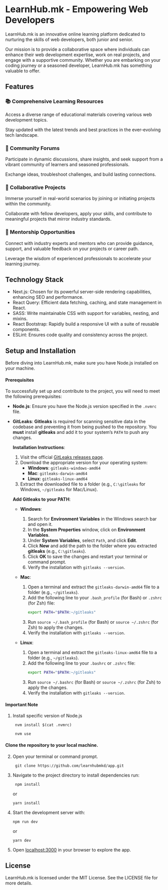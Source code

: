 # LearnHub.mk - Empowering Web Developers

LearnHub.mk is an innovative online learning platform dedicated to nurturing the skills of web developers, both junior and senior.

Our mission is to provide a collaborative space where individuals can enhance their web development expertise, work on real projects, and engage with a supportive community. Whether you are embarking on your coding journey or a seasoned developer, LearnHub.mk has something valuable to offer.


## Features

### 📚 Comprehensive Learning Resources

Access a diverse range of educational materials covering various web development topics. 

Stay updated with the latest trends and best practices in the ever-evolving tech landscape.

### 💬 Community Forums

Participate in dynamic discussions, share insights, and seek support from a vibrant community of learners and seasoned professionals. 

Exchange ideas, troubleshoot challenges, and build lasting connections.

### 🤝 Collaborative Projects

Immerse yourself in real-world scenarios by joining or initiating projects within the community.

Collaborate with fellow developers, apply your skills, and contribute to meaningful projects that mirror industry standards.

### 👥 Mentorship Opportunities

Connect with industry experts and mentors who can provide guidance, support, and valuable feedback on your projects or career path. 

Leverage the wisdom of experienced professionals to accelerate your learning journey.

## Technology Stack

- Next.js: Chosen for its powerful server-side rendering capabilities, enhancing SEO and performance.
- React Query: Efficient data fetching, caching, and state management in React.
- SASS: Write maintainable CSS with support for variables, nesting, and mixins.
- React Bootstrap: Rapidly build a responsive UI with a suite of reusable components.
- ESLint: Ensures code quality and consistency across the project.

## Setup and Installation

Before diving into LearnHub.mk, make sure you have Node.js installed on your machine.

#### Prerequisites

To successfully set up and contribute to the project, you will need to meet the following prerequisites:

- **Node.js**: Ensure you have the Node.js version specified in the `.nvmrc` file.

- **GitLeaks**: **Gitleaks** is required for scanning sensitive data in the codebase and preventing it from being pushed to the repository. You **must** install **gitleaks** and add it to your system’s `PATH` to push any changes.

    **Installation Instructions**:
    1. Visit the official [GitLeaks releases page](https://github.com/gitleaks/gitleaks/releases).
    2. Download the appropriate version for your operating system:
        - **Windows**: `gitleaks-windows-amd64`
        - **Mac**: `gitleaks-darwin-amd64`
        - **Linux**: `gitleaks-linux-amd64`
    3. Extract the downloaded file to a folder (e.g., `C:\gitleaks` for Windows, `~/gitleaks` for Mac/Linux).
    
    **Add Gitleaks to your PATH**:
    
    - **Windows**:
        1. Search for **Environment Variables** in the Windows search bar and open it.
        2. In the **System Properties** window, click on **Environment Variables**.
        3. Under **System Variables**, select `Path`, and click **Edit**.
        4. Click **New** and add the path to the folder where you extracted **gitleaks** (e.g., `C:\gitleaks`).
        5. Click **OK** to save the changes and restart your terminal or command prompt.
        6. Verify the installation with `gitleaks --version`.

    - **Mac**:
        1. Open a terminal and extract the `gitleaks-darwin-amd64` file to a folder (e.g., `~/gitleaks`).
        2. Add the following line to your `.bash_profile` (for Bash) or `.zshrc` (for Zsh) file:
            ```bash
            export PATH="$PATH:~/gitleaks"
            ```
        3. Run `source ~/.bash_profile` (for Bash) or `source ~/.zshrc` (for Zsh) to apply the changes.
        4. Verify the installation with `gitleaks --version`.

    - **Linux**:
        1. Open a terminal and extract the `gitleaks-linux-amd64` file to a folder (e.g., `~/gitleaks`).
        2. Add the following line to your `.bashrc` or `.zshrc` file:
            ```bash
            export PATH="$PATH:~/gitleaks"
            ```
        3. Run `source ~/.bashrc` (for Bash) or `source ~/.zshrc` (for Zsh) to apply the changes.
        4. Verify the installation with `gitleaks --version`.

#### Important Note

1. Install specific version of Node.js

        nvm install $(cat .nvmrc)

        nvm use

#### Clone the repository to your local machine. 

2. Open your terminal or command prompt.

        git clone https://github.com/learnhubmkd/app.git

3. Navigate to the project directory to install dependencies run:
 
        npm install
   or

       yarn install
     
4. Start the development server with:
   
       npm run dev
   or

       yarn dev

5. Open [localhost:3000](http://localhost:3000) in your browser to explore the app.


## License
LearnHub.mk is licensed under the MIT License. See the LICENSE file for more details.
